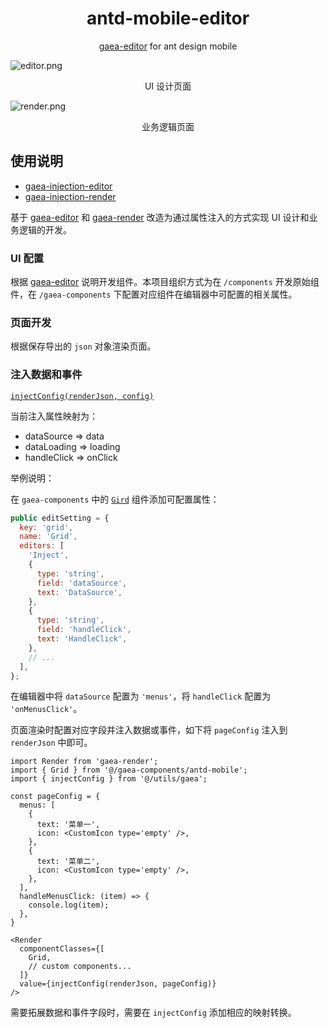 <h1 align="center">antd-mobile-editor</h1>

<div align="center">

[gaea-editor](https://github.com/ascoders/gaea-editor) for ant design mobile

</div>


![editor.png](https://i.loli.net/2019/11/09/WXrUGqFSaihmex5.png)

<p align="center">UI 设计页面</p>

![render.png](https://i.loli.net/2019/11/09/PnsjFfKDavOeUbQ.png)

<p align="center">业务逻辑页面</p>

## 使用说明

* [gaea-injection-editor](https://github.com/theprimone/antd-mobile-editor)
* [gaea-injection-render](https://github.com/theprimone/antd-mobile-render)

基于 [gaea-editor](https://github.com/ascoders/gaea-editor) 和 [gaea-render](https://github.com/ascoders/gaea-render) 改造为通过属性注入的方式实现 UI 设计和业务逻辑的开发。

### UI 配置

根据 [gaea-editor](https://github.com/ascoders/gaea-editor#add-custom-component-to-the-drag-menu) 说明开发组件。本项目组织方式为在 `/components` 开发原始组件，在 `/gaea-components` 下配置对应组件在编辑器中可配置的相关属性。

### 页面开发

根据保存导出的 `json` 对象渲染页面。

### 注入数据和事件

[`injectConfig(renderJson, config)`](/src/utils/gaea.ts#L19)

当前注入属性映射为：

* dataSource => data
* dataLoading => loading
* handleClick => onClick

举例说明：

在 `gaea-components` 中的 [`Gird`](/src/gaea-components/antd-mobile/Grid/type.ts) 组件添加可配置属性：

```js
public editSetting = {
  key: 'grid',
  name: 'Grid',
  editors: [
    'Inject',
    {
      type: 'string',
      field: 'dataSource',
      text: 'DataSource',
    },
    {
      type: 'string',
      field: 'handleClick',
      text: 'HandleClick',
    },
    // ...
  ],
};
```

在编辑器中将 `dataSource` 配置为 `'menus'`，将 `handleClick` 配置为 `'onMenusClick'`。

页面渲染时配置对应字段并注入数据或事件，如下将 `pageConfig` 注入到 `renderJson` 中即可。

```tsx
import Render from 'gaea-render';
import { Grid } from '@/gaea-components/antd-mobile';
import { injectConfig } from '@/utils/gaea';

const pageConfig = {
  menus: [
    {
      text: '菜单一',
      icon: <CustomIcon type='empty' />,
    },
    {
      text: '菜单二',
      icon: <CustomIcon type='empty' />,
    },
  ],
  handleMenusClick: (item) => {
    console.log(item);
  },
}

<Render
  componentClasses={[
    Grid,
    // custom components...
  ]}
  value={injectConfig(renderJson, pageConfig)}
/>
```

需要拓展数据和事件字段时，需要在 `injectConfig` 添加相应的映射转换。
